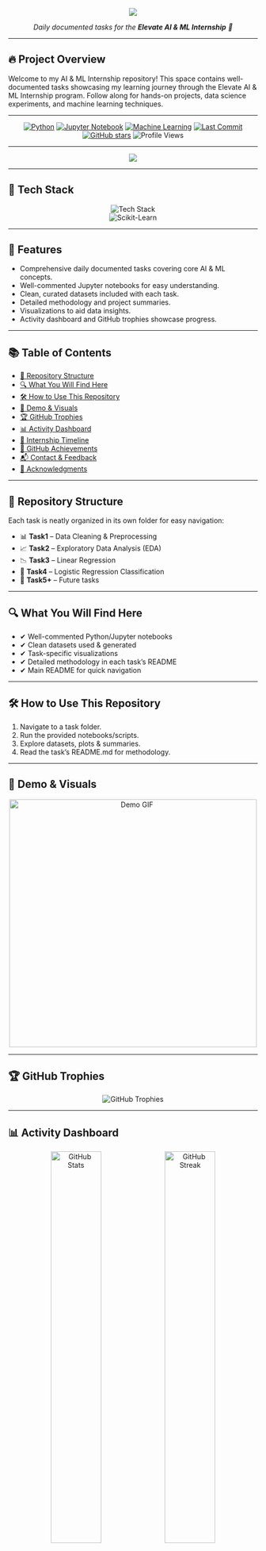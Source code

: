 <!-- Gradient Text Banner -->
<p align="center">
  <img src="https://readme-typing-svg.herokuapp.com?font=Fira+Code&size=40&pause=1000&color=6A11CB,2575FC&center=true&vCenter=true&width=800&lines=🤖+Joy+Biswas+%7C+CSE+Student;Elevate+AI+%26+ML+Internship+🚀" />
</p>

<!-- Subtitle -->
<p align="center">
  <i>Daily documented tasks for the <b>Elevate AI & ML Internship</b> 🚀</i>
</p>

---

## 🔥 Project Overview
Welcome to my AI & ML Internship repository! This space contains well-documented tasks showcasing my learning journey through the Elevate AI & ML Internship program. Follow along for hands-on projects, data science experiments, and machine learning techniques.

---

<!-- Badges -->
<p align="center">
  <a href="https://www.python.org/"><img src="https://img.shields.io/badge/Python-3.9+-blue?style=for-the-badge&logo=python" alt="Python" /></a>
  <a href="https://jupyter.org/"><img src="https://img.shields.io/badge/Jupyter-Notebook-orange?style=for-the-badge&logo=jupyter" alt="Jupyter Notebook" /></a>
  <a href="https://www.tensorflow.org/"><img src="https://img.shields.io/badge/Machine%20Learning-green?style=for-the-badge&logo=tensorflow" alt="Machine Learning" /></a>
  <a href="https://github.com/JoyBiswas1403/AI-ML-Internship/commits"><img src="https://img.shields.io/github/last-commit/JoyBiswas1403/AI-ML-Internship?style=for-the-badge&logo=github" alt="Last Commit" /></a>
  <a href="https://github.com/JoyBiswas1403/AI-ML-Internship/stargazers"><img src="https://img.shields.io/github/stars/JoyBiswas1403/AI-ML-Internship?style=for-the-badge&logo=github" alt="GitHub stars" /></a>
  <img src="https://komarev.com/ghpvc/?username=JoyBiswas1403&label=Profile%20Views&color=0e75b6&style=for-the-badge" alt="Profile Views" />
</p>

---

<!-- Typing SVG -->
<p align="center">
  <img src="https://readme-typing-svg.herokuapp.com?font=Fira+Code&weight=500&size=28&pause=500&color=58A6FF&center=true&vCenter=true&width=900&lines=Welcome+to+my+AI+%26+ML+Internship+Repo!;Daily+Tasks+%7C+Projects+%7C+Learning;Data+Science+%7C+Machine+Learning+%7C+AI" />
</p>

---

## 🧰 Tech Stack
<p align="center">
  <img src="https://skillicons.dev/icons?i=python,tensorflow,pytorch,pandas,numpy,matplotlib,jupyter,git,github&perline=5" alt="Tech Stack" />
  <br/>
  <img src="https://img.shields.io/badge/Scikit--Learn-F7931E?style=for-the-badge&logo=scikit-learn&logoColor=white" alt="Scikit-Learn" />
</p>

---

## 🔑 Features
- Comprehensive daily documented tasks covering core AI & ML concepts.
- Well-commented Jupyter notebooks for easy understanding.
- Clean, curated datasets included with each task.
- Detailed methodology and project summaries.
- Visualizations to aid data insights.
- Activity dashboard and GitHub trophies showcase progress.

---

## 📚 Table of Contents
- [📂 Repository Structure](#-repository-structure)
- [🔍 What You Will Find Here](#-what-you-will-find-here)
- [🛠 How to Use This Repository](#-how-to-use-this-repository)
- [🎥 Demo & Visuals](#-demo--visuals)
- [🏆 GitHub Trophies](#-github-trophies)
- [📊 Activity Dashboard](#-activity-dashboard)
- [📜 Internship Timeline](#-internship-timeline)
- [🏅 GitHub Achievements](#-github-achievements)
- [📬 Contact & Feedback](#-contact--feedback)
- [🙏 Acknowledgments](#-acknowledgments)

---

## 📂 Repository Structure
Each task is neatly organized in its own folder for easy navigation:

- 📊 **Task1** – Data Cleaning & Preprocessing  
- 📈 **Task2** – Exploratory Data Analysis (EDA)  
- 📉 **Task3** – Linear Regression  
- 🧬 **Task4** – Logistic Regression Classification  
- 📝 **Task5+** – Future tasks  

---

## 🔍 What You Will Find Here
- ✔ Well-commented Python/Jupyter notebooks  
- ✔ Clean datasets used & generated  
- ✔ Task-specific visualizations  
- ✔ Detailed methodology in each task’s README  
- ✔ Main README for quick navigation  

---

## 🛠 How to Use This Repository
1. Navigate to a task folder.  
2. Run the provided notebooks/scripts.  
3. Explore datasets, plots & summaries.  
4. Read the task’s README.md for methodology.  

---

## 🎥 Demo & Visuals
<p align="center">
  <img src="https://media.giphy.com/media/L8K62iTDkzGX6/giphy.gif" width="500px" alt="Demo GIF" />
</p>

---

## 🏆 GitHub Trophies
<p align="center">
  <img src="https://github-profile-trophy.vercel.app/?username=JoyBiswas1403&theme=radical&no-frame=true&no-bg=true&margin-w=4" alt="GitHub Trophies" />
</p>

---

## 📊 Activity Dashboard
<p align="center">
  <img src="https://github-readme-stats.vercel.app/api?username=JoyBiswas1403&show_icons=true&theme=radical" width="45%" alt="GitHub Stats" />
  <img src="https://github-readme-streak-stats.herokuapp.com?user=JoyBiswas1403&theme=radical&hide_border=true" width="45%" alt="GitHub Streak" />
</p>

<p align="center">
  <img src="https://github-readme-activity-graph.vercel.app/graph?username=JoyBiswas1403&bg_color=0d1117&color=58a6ff&line=58a6ff&point=fefefe&area=true&hide_border=true" width="90%" alt="Activity Graph" />
</p>

---

## 📜 Internship Timeline
<details>
<summary>📅 Click to view progress</summary>

- Day 1: Data Cleaning Basics  
- Day 2: Exploratory Data Analysis on Housing Dataset  
- Day 3: Linear Regression Model Building  
- Day 4: Logistic Regression Classification  

</details>

---

## 🏅 GitHub Achievements
<p align="center">
  <img src="https://github-profile-trophy.vercel.app/?username=JoyBiswas1403&theme=algolia&column=7" alt="GitHub Achievements" />
</p>

---

## 📬 Contact & Feedback
- 💌 Email: [bjoy1403@gmail.com](mailto:bjoy1403@gmail.com)
- 💬 GitHub Issues: [Open an issue](https://github.com/JoyBiswas1403/AI-ML-Internship/issues)

---

## 🙏 Acknowledgments
This repository is part of the **Elevate AI & ML Internship** by Elevate Labs.  

---

<p align="center">
  <img src="https://quotes-github-readme.vercel.app/api?type=horizontal&theme=radical" alt="Inspirational Quote" />
</p>

<p align="center">
  <b>💡 Pro Tip:</b> Never stop learning — AI waits for no one! 🚀  
</p>

<!-- Footer Banner -->
<p align="center">
  <img src="https://capsule-render.vercel.app/api?type=waving&color=gradient&height=120&section=footer" alt="Footer Banner" />
</p>

---

<p align="center">
  Thank you for visiting my repository! Feel free to explore, give feedback, and connect.  
</p>
